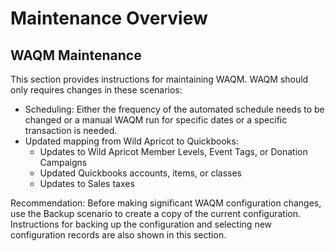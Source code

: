 # Maintenance Overview

## WAQM Maintenance

This section provides instructions for maintaining WAQM. WAQM should only requires changes in these scenarios:

* Scheduling: Either the frequency of the automated schedule needs to be changed or a manual WAQM run for specific dates or a specific transaction is needed.
* Updated mapping from Wild Apricot to Quickbooks:
  * Updates to Wild Apricot Member Levels, Event Tags, or Donation Campaigns
  * Updated Quickbooks accounts, items, or classes
  * Updates to Sales taxes

Recommendation: Before making significant WAQM configuration changes, use the Backup scenario to create a copy of the current configuration. Instructions for backing up the configuration and selecting new configuration records are also shown in this section.

###

##

